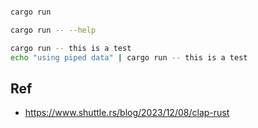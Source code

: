 
```sh

cargo run

cargo run -- --help

cargo run -- this is a test
echo "using piped data" | cargo run -- this is a test
```


## Ref
- https://www.shuttle.rs/blog/2023/12/08/clap-rust